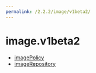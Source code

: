 ```yaml
---
permalink: /2.2.2/image/v1beta2/
---
```


# image.v1beta2



* [imagePolicy](imagePolicy.md)
* [imageRepository](imageRepository.md)